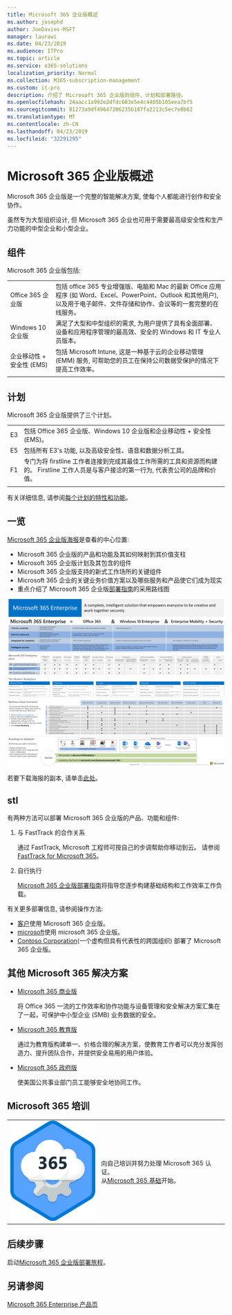 ```yaml
---
title: Microsoft 365 企业版概述
ms.author: josephd
author: JoeDavies-MSFT
manager: laurawi
ms.date: 04/23/2019
ms.audience: ITPro
ms.topic: article
ms.service: o365-solutions
localization_priority: Normal
ms.collection: M365-subscription-management
ms.custom: it-pro
description: 介绍了 Microsoft 365 企业版的组件、计划和部署路径。
ms.openlocfilehash: 24aacc1a992e2dfdc683e5e4c4405b105eea7bf5
ms.sourcegitcommit: 81273a9df49647286235b187fa2213c5ec7e8b62
ms.translationtype: MT
ms.contentlocale: zh-CN
ms.lasthandoff: 04/23/2019
ms.locfileid: "32291295"
---
```

# <a name="microsoft-365-enterprise-overview"></a>Microsoft 365 企业版概述

Microsoft 365 企业版是一个完整的智能解决方案, 使每个人都能进行创作和安全协作。 

虽然专为大型组织设计, 但 Microsoft 365 企业也可用于需要最高级安全性和生产力功能的中型企业和小型企业。 

## <a name="components"></a>组件

Microsoft 365 企业版包括:

|||
|:-------|:-----|
| Office 365 企业版 | 包括 office 365 专业增强版、电脑和 Mac 的最新 Office 应用程序 (如 Word、Excel、PowerPoint、Outlook 和其他用户), 以及用于电子邮件、文件存储和协作、会议等的一套完整的在线服务。 |
| Windows 10 企业版 | 满足了大型和中型组织的需求, 为用户提供了具有全面部署、设备和应用程序管理的最高效、安全的 Windows 和 IT 专业人员版本。 |
| 企业移动性 + 安全性 (EMS) | 包括 Microsoft Intune, 这是一种基于云的企业移动管理 (EMM) 服务, 可帮助您的员工在保持公司数据受保护的情况下提高工作效率。 |
|||

## <a name="plans"></a>计划

Microsoft 365 企业版提供了三个计划。

|||
|:-------|:-----|
| E3 | 包括 Office 365 企业版、Windows 10 企业版和企业移动性 + 安全性 (EMS)。 |
| E5 | 包括所有 E3's 功能, 以及高级安全性、语音和数据分析工具。 |
| F1 | 专门为将 firstline 工作者连接到完成其最佳工作所需的工具和资源而构建的。 Firstline 工作人员是与客户接洽的第一行为, 代表贵公司的品牌和价值。 |
|||

有关详细信息, 请参阅[每个计划的特性和功能](https://www.microsoft.com/microsoft-365/compare-all-microsoft-365-plans)。

## <a name="at-a-glance"></a>一览

[Microsoft 365 企业版海报](http://aka.ms/m365eposter)是查看的中心位置:

- Microsoft 365 企业版的产品和功能及其如何映射到其价值支柱
- Microsoft 365 企业版计划及其包含的组件 
- Microsoft 365 企业版支持的新式工作场所的关键组件
- Microsoft 365 企业的关键业务价值方案以及哪些服务和产品使它们成为现实
- 重点介绍了 Microsoft 365 企业版[部署指南](deploy-microsoft-365-enterprise.md)的采用路线图

![](./media/m365-poster/m365e-poster.png)

若要下载海报的副本, 请单击[此处](https://github.com/MicrosoftDocs/microsoft-365-docs/raw/public/microsoft-365/enterprise/media/Microsoft365Enterprise.pdf)。

## <a name="deploying"></a>stl

有两种方法可以部署 Microsoft 365 企业版的产品、功能和组件:

1. 与 FastTrack 的合作关系
  
   通过 FastTrack, Microsoft 工程师可按自己的步调帮助你移动到云。 请参阅[FastTrack for Microsoft 365](https://fasttrack.microsoft.com/microsoft365)。
  
2. 自行执行

   [Microsoft 365 企业版部署指南](deploy-microsoft-365-enterprise.md)将指导您逐步构建基础结构和工作效率工作负载。 

有关更多部署信息, 请参阅操作方法:

- [客户](deploy-microsoft-365-enterprise.md#how-customers-use-microsoft-365-enterprise)使用 Microsoft 365 企业版。
- [microsoft](deploy-microsoft-365-enterprise.md#how-microsoft-uses-microsoft-365-enterprise)使用 microsoft 365 企业版。
- [Contoso Corporation](contoso-overview.md)(一个虚构但具有代表性的跨国组织) 部署了 Microsoft 365 企业版。

## <a name="additional-microsoft-365-solutions"></a>其他 Microsoft 365 解决方案

- [Microsoft 365 商业版](https://docs.microsoft.com/microsoft-365/business/)
 
  将 Office 365 一流的工作效率和协作功能与设备管理和安全解决方案汇集在了一起，可保护中小型企业 (SMB) 业务数据的安全。

- [Microsoft 365 教育版](https://docs.microsoft.com/education)
 
  通过为教育版构建单一、价格合理的解决方案，使教育工作者可以充分发挥创造力、提升团队合作，并提供安全易用的用户体验。

- [Microsoft 365 政府版](https://www.microsoft.com/microsoft-365/government)
 
  使美国公共事业部门员工能够安全地协同工作。



## <a name="microsoft-365-training"></a>Microsoft 365 培训

|||
|:-------|:-----|
![](./media/m365-poster/m365-fundamentals.svg)| 向自己培训并努力处理 Microsoft 365 认证。 <BR> 从[Microsoft 365 基础](https://docs.microsoft.com/learn/paths/m365-fundamentals/)开始。





## <a name="next-step"></a>后续步骤

启动[Microsoft 365 企业版部署旅程](deploy-microsoft-365-enterprise.md)。

## <a name="see-also"></a>另请参阅

[Microsoft 365 Enterprise 产品页](https://www.microsoft.com/microsoft-365/enterprise)
